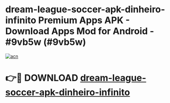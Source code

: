 # dream-league-soccer-apk-dinheiro-infinito Premium Apps APK - Download Apps Mod for Android - #9vb5w (#9vb5w)

[![acn](https://github.com/user-attachments/assets/0f9c940e-d8b0-45ae-aac7-cd30a18b3e1c)](https://apps.libra.edu.pl/?title=dream-league-soccer-apk-dinheiro-infinito&ref=10FE)

# 👉🔴 DOWNLOAD [dream-league-soccer-apk-dinheiro-infinito](https://apps.libra.edu.pl/?title=dream-league-soccer-apk-dinheiro-infinito&ref=10FE)